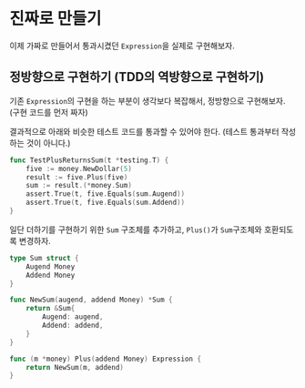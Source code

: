 # 진짜로 만들기

이제 가짜로 만들어서 통과시켰던 `Expression`을 실제로 구현해보자.

## 정방향으로 구현하기 (TDD의 역방향으로 구현하기)

기존 `Expression`의 구현을 하는 부분이 생각보다 복잡해서, 정방향으로 구현해보자. (구현 코드를 먼저 짜자)

결과적으로 아래와 비슷한 테스트 코드를 통과할 수 있어야 한다. (테스트 통과부터 작성하는 것이 아니다.)

```go
func TestPlusReturnsSum(t *testing.T) {
	five := money.NewDollar(5)
	result := five.Plus(five)
	sum := result.(*money.Sum)
	assert.True(t, five.Equals(sum.Augend))
	assert.True(t, five.Equals(sum.Addend))
}
```

일단 더하기를 구현하기 위한 `Sum` 구조체를 추가하고, `Plus()`가 `Sum`구조체와 호환되도록 변경하자.

```go
type Sum struct {
	Augend Money
	Addend Money
}

func NewSum(augend, addend Money) *Sum {
	return &Sum{
		Augend: augend,
		Addend: addend,
	}
}

func (m *money) Plus(addend Money) Expression {
    return NewSum(m, addend)
}
```